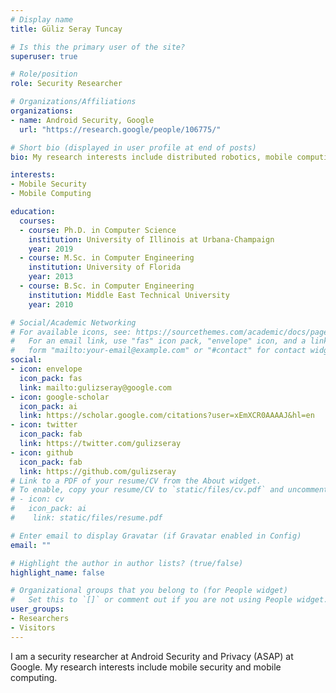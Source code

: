 ```yaml
---
# Display name
title: Güliz Seray Tuncay

# Is this the primary user of the site?
superuser: true

# Role/position
role: Security Researcher

# Organizations/Affiliations
organizations:
- name: Android Security, Google
  url: "https://research.google/people/106775/"

# Short bio (displayed in user profile at end of posts)
bio: My research interests include distributed robotics, mobile computing and programmable matter.

interests:
- Mobile Security
- Mobile Computing

education:
  courses:
  - course: Ph.D. in Computer Science
    institution: University of Illinois at Urbana-Champaign
    year: 2019
  - course: M.Sc. in Computer Engineering
    institution: University of Florida
    year: 2013
  - course: B.Sc. in Computer Engineering
    institution: Middle East Technical University
    year: 2010

# Social/Academic Networking
# For available icons, see: https://sourcethemes.com/academic/docs/page-builder/#icons
#   For an email link, use "fas" icon pack, "envelope" icon, and a link in the
#   form "mailto:your-email@example.com" or "#contact" for contact widget.
social:
- icon: envelope
  icon_pack: fas
  link: mailto:gulizseray@google.com
- icon: google-scholar
  icon_pack: ai
  link: https://scholar.google.com/citations?user=xEmXCR0AAAAJ&hl=en
- icon: twitter
  icon_pack: fab
  link: https://twitter.com/gulizseray
- icon: github
  icon_pack: fab
  link: https://github.com/gulizseray
# Link to a PDF of your resume/CV from the About widget.
# To enable, copy your resume/CV to `static/files/cv.pdf` and uncomment the lines below.
# - icon: cv
#   icon_pack: ai
#    link: static/files/resume.pdf

# Enter email to display Gravatar (if Gravatar enabled in Config)
email: ""

# Highlight the author in author lists? (true/false)
highlight_name: false

# Organizational groups that you belong to (for People widget)
#   Set this to `[]` or comment out if you are not using People widget.
user_groups:
- Researchers
- Visitors
---
```


I am a security researcher at Android Security and Privacy (ASAP) at Google. My research interests include mobile security and mobile computing.

